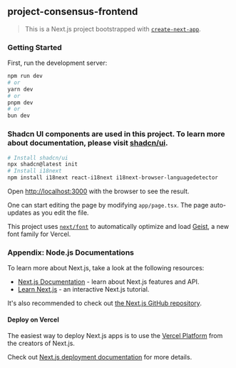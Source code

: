 ## project-consensus-frontend

> This is a Next.js project bootstrapped with [`create-next-app`](https://nextjs.org/docs/app/api-reference/cli/create-next-app).

### Getting Started

First, run the development server:

```bash
npm run dev
# or
yarn dev
# or
pnpm dev
# or
bun dev
```

### Shadcn UI components are used in this project. To learn more about documentation, please visit [shadcn/ui](https://ui.shadcn.com/docs).

```bash
# Install shadcn/ui
npx shadcn@latest init
# Install i18next
npm install i18next react-i18next i18next-browser-languagedetector

```

Open [http://localhost:3000](http://localhost:3000) with the browser to see the result.

One can start editing the page by modifying `app/page.tsx`. The page auto-updates as you edit the file.

This project uses [`next/font`](https://nextjs.org/docs/app/building-your-application/optimizing/fonts) to automatically optimize and load [Geist](https://vercel.com/font), a new font family for Vercel.

### Appendix: Node.js Documentations

To learn more about Next.js, take a look at the following resources:

- [Next.js Documentation](https://nextjs.org/docs) - learn about Next.js features and API.
- [Learn Next.js](https://nextjs.org/learn) - an interactive Next.js tutorial.

It's also recommended to check out [the Next.js GitHub repository](https://github.com/vercel/next.js).

#### Deploy on Vercel

The easiest way to deploy Next.js apps is to use the [Vercel Platform](https://vercel.com/new?utm_medium=default-template&filter=next.js&utm_source=create-next-app&utm_campaign=create-next-app-readme) from the creators of Next.js.

Check out [Next.js deployment documentation](https://nextjs.org/docs/app/building-your-application/deploying) for more details.
